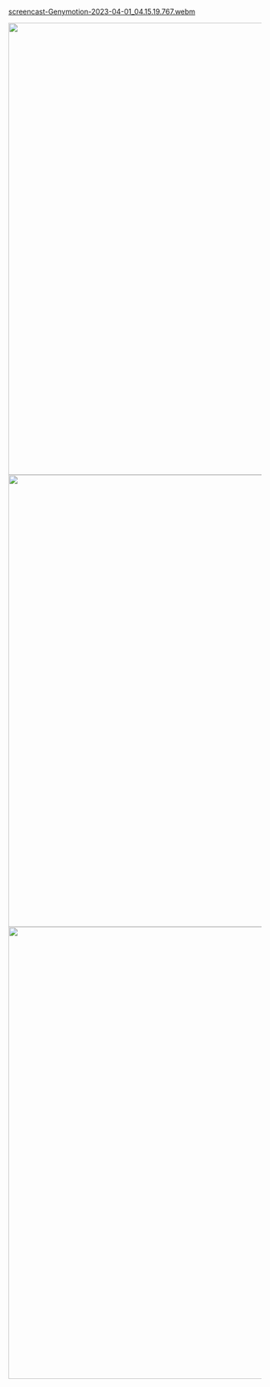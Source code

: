 
[screencast-Genymotion-2023-04-01_04.15.19.767.webm](https://user-images.githubusercontent.com/108594172/229302519-b43fa9fd-4806-408a-b4fb-adb0f8d2e11a.webm)

<img src="https://user-images.githubusercontent.com/108594172/229302528-f7d184a5-3c17-4f30-8eb6-d343fa52f28f.png" width="900">

<img src="https://user-images.githubusercontent.com/108594172/229302515-11210d67-1348-40b9-99d0-1374bf6868df.png" width="900">

<img src="https://user-images.githubusercontent.com/108594172/229302516-dce5c3da-5609-4f86-9c58-2829b794eeda.png" width="900">
